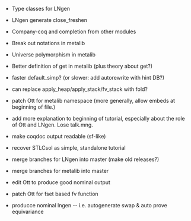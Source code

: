 * Type classes for LNgen
* LNgen generate close_freshen
* Company-coq and completion from other modules
* Break out notations in metalib
* Universe polymorphism in metalib
* Better definition of get in metalib (plus theory about get?)
* faster default_simp? (or slower: add autorewrite with hint DB?)
* can replace apply_heap/apply_stack/fv_stack with fold?

* patch Ott for metalib namespace (more generally, allow embeds at beginning
  of file.)

* add more explanation to beginning of tutorial, especially about the role of
  Ott and LNgen. Lose talk.mng.
* make coqdoc output readable (sf-like)

* recover STLCsol as simple, standalone tutorial


* merge branches for LNgen into master (make old releases?)
* merge branches for metalib into master

* edit Ott to produce good nominal output
* patch Ott for fset based fv function
* producce nominal lngen -- i.e. autogenerate swap & auto prove equivariance
